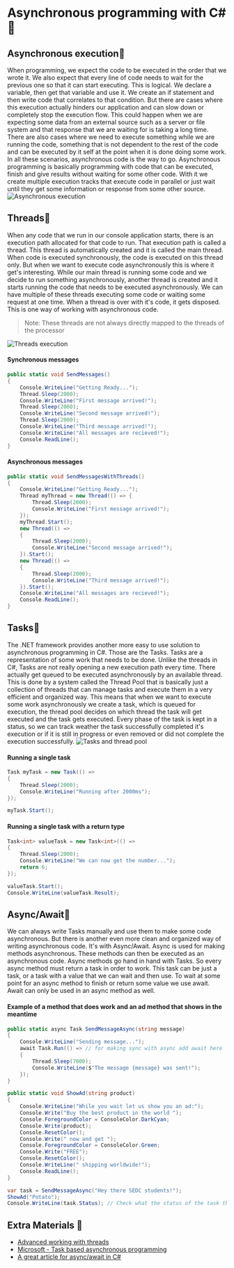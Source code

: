 # Asynchronous programming with C# 🍥
## Asynchronous execution🔹
When programming, we expect the code to be executed in the order that we wrote it. We also expect that every line of code needs to wait for the previous one so that it can start executing. This is logical. We declare a variable, then get that variable and use it. We create an if statement and then write code that correlates to that condition. But there are cases where this execution actually hinders our application and can slow down or completely stop the execution flow. This could happen when we are expecting some data from an external source such as a server or file system and that response that we are waiting for is taking a long time. There are also cases where we need to execute something while we are running the code, something that is not dependent to the rest of the code and can be executed by it self at the point when it is done doing some work. In all these scenarios, asynchronous code is the way to go. Asynchronous programming is basically programming with code that can be executed, finish and give results without waiting for some other code. With it we create multiple execution tracks that execute code in parallel or just wait until they get some information or response from some other source.  
![Asynchronous execution](img/async1.jpg)
## Threads🔹
When any code that we run in our console application starts, there is an execution path allocated for that code to run. That execution path is called a thread. This thread is automatically created and it is called the main thread. When code is executed synchronously, the code is executed on this thread only. But when we want to execute code asynchronously this is where it get's interesting. While our main thread is running some code and we decide to run something asynchronously, another thread is created and it starts running the code that needs to be executed asynchronously. We can have multiple of these threads executing some code or waiting some request at one time. When a thread is over with it's code, it gets disposed. This is one way of working with asynchronous code. 
> Note: These threads are not always directly mapped to the threads of the processor

![Threads execution](img/async2.jpg)
#### Synchronous messages
```csharp
public static void SendMessages()
{
    Console.WriteLine("Getting Ready...");
    Thread.Sleep(2000);
    Console.WriteLine("First message arrived!");
    Thread.Sleep(2000);
    Console.WriteLine("Second message arrived!");
    Thread.Sleep(2000);
    Console.WriteLine("Third message arrived!");
    Console.WriteLine("All messages are recieved!");
    Console.ReadLine();
}
```
#### Asynchronous messages
```csharp
public static void SendMessagesWithThreads()
{
    Console.WriteLine("Getting Ready...");
    Thread myThread = new Thread(() => {
        Thread.Sleep(2000);
        Console.WriteLine("First message arrived!");
    });
    myThread.Start();
    new Thread(() =>
    {
        Thread.Sleep(2000);
        Console.WriteLine("Second message arrived!");
    }).Start();
    new Thread(() =>
    {
        Thread.Sleep(2000);
        Console.WriteLine("Third message arrived!");
    }).Start();
    Console.WriteLine("All messages are recieved!");
    Console.ReadLine();
}
```
## Tasks🔹
The .NET framework provides another more easy to use solution to asynchronous programming in C#. Those are the Tasks. Tasks are a representation of some work that needs to be done. Unlike the threads in C#, Tasks are not really opening a new execution path every time. There actually get queued to be executed asynchronously by an available thread. This is done by a system called the Thread Pool that is basically just a collection of threads that can manage tasks and execute them in a very efficient and organized way. This means that when we want to execute some work asynchronously we create a task, which is queued for execution, the thread pool decides on which thread the task will get executed and the task gets executed. Every phase of the task is kept in a status, so we can track weather the task successfully completed it's execution or if it is still in progress or even removed or did not complete the execution successfully. 
![Tasks and thread pool](img/async3.jpg)
#### Running a single task
```csharp
Task myTask = new Task(() =>
{
	Thread.Sleep(2000);
	Console.WriteLine("Running after 2000ms");
});

myTask.Start();
```
#### Running a single task with a return type
```csharp
Task<int> valueTask = new Task<int>(() =>
{
	Thread.Sleep(2000);
	Console.WriteLine("We can now get the number...");
	return 6;
});

valueTask.Start();
Console.WriteLine(valueTask.Result);
```
## Async/Await🔹
We can always write Tasks manually and use them to make some code asynchronous. But there is another even more clean and organized way of writing asynchronous code. It's with Async/Await. Async is used for making methods asynchronous. These methods can then be executed as an asynchronous code. Async methods go hand in hand with Tasks. So every async method must return a task in order to work. This task can be just a task, or a task with a value that we can wait and then use. To wait at some point for an async method to finish or return some value we use await. Await can only be used in an async method as well. 
#### Example of a method that does work and an ad method that shows in the meantime 
```csharp
public static async Task SendMessageAsync(string message)
{
    Console.WriteLine("Sending message...");
    await Task.Run(() => // for making sync with async add await here
    {
        Thread.Sleep(7000);
        Console.WriteLine($"The message {message} was sent!");
    });
}

public static void ShowAd(string product)
{
    Console.WriteLine("While you wait let us show you an ad:");
    Console.Write("Buy the best product in the world ");
    Console.ForegroundColor = ConsoleColor.DarkCyan;
    Console.Write(product);
    Console.ResetColor();
    Console.Write(" now and get ");
    Console.ForegroundColor = ConsoleColor.Green;
    Console.Write("FREE");
    Console.ResetColor();
    Console.WriteLine(" shipping worldwide!");
    Console.ReadLine();
}

var task = SendMessageAsync("Hey there SEDC students!");
ShowAd("Potato");
Console.WriteLine(task.Status); // Check what the status of the task that returned
```

## Extra Materials 📘
* [Advanced working with threads](https://www.infoworld.com/article/3035134/how-to-work-with-threads-in-c.html)
* [Microsoft - Task based asynchronous programming](https://docs.microsoft.com/en-us/dotnet/standard/parallel-programming/task-based-asynchronous-programming)
* [A great article for async/await in C#](https://medium.com/@kayamuhammet/understanding-async-await-in-c-aef956d72e5a)
